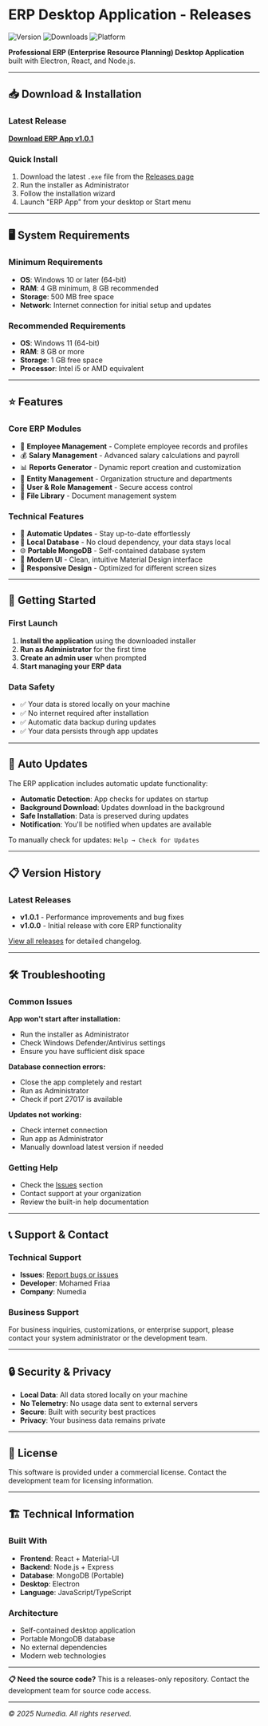 # ERP Desktop Application - Releases

![Version](https://img.shields.io/github/v/release/mohfrea/Nerp-releases)
![Downloads](https://img.shields.io/github/downloads/mohfrea/Nerp-releases/total)
![Platform](https://img.shields.io/badge/platform-Windows-blue)

**Professional ERP (Enterprise Resource Planning) Desktop Application** built with Electron, React, and Node.js.

---

## 📥 Download & Installation

### Latest Release

**[Download ERP App v1.0.1](https://github.com/mohfrea/Nerp-releases/releases/latest)**

### Quick Install

1. Download the latest `.exe` file from the [Releases page](https://github.com/mohfrea/Nerp-releases/releases)
2. Run the installer as Administrator
3. Follow the installation wizard
4. Launch "ERP App" from your desktop or Start menu

---

## 🖥️ System Requirements

### Minimum Requirements

- **OS**: Windows 10 or later (64-bit)
- **RAM**: 4 GB minimum, 8 GB recommended
- **Storage**: 500 MB free space
- **Network**: Internet connection for initial setup and updates

### Recommended Requirements

- **OS**: Windows 11 (64-bit)
- **RAM**: 8 GB or more
- **Storage**: 1 GB free space
- **Processor**: Intel i5 or AMD equivalent

---

## ⭐ Features

### Core ERP Modules

- 👥 **Employee Management** - Complete employee records and profiles
- 💰 **Salary Management** - Advanced salary calculations and payroll
- 📊 **Reports Generator** - Dynamic report creation and customization
- 🏢 **Entity Management** - Organization structure and departments
- 🔐 **User & Role Management** - Secure access control
- 📁 **File Library** - Document management system

### Technical Features

- 🔄 **Automatic Updates** - Stay up-to-date effortlessly
- 💾 **Local Database** - No cloud dependency, your data stays local
- 🌐 **Portable MongoDB** - Self-contained database system
- 🎨 **Modern UI** - Clean, intuitive Material Design interface
- 📱 **Responsive Design** - Optimized for different screen sizes

---

## 🚀 Getting Started

### First Launch

1. **Install the application** using the downloaded installer
2. **Run as Administrator** for the first time
3. **Create an admin user** when prompted
4. **Start managing your ERP data**

### Data Safety

- ✅ Your data is stored locally on your machine
- ✅ No internet required after installation
- ✅ Automatic data backup during updates
- ✅ Your data persists through app updates

---

## 🔄 Auto Updates

The ERP application includes automatic update functionality:

- **Automatic Detection**: App checks for updates on startup
- **Background Download**: Updates download in the background
- **Safe Installation**: Data is preserved during updates
- **Notification**: You'll be notified when updates are available

To manually check for updates: `Help → Check for Updates`

---

## 📋 Version History

### Latest Releases

- **v1.0.1** - Performance improvements and bug fixes
- **v1.0.0** - Initial release with core ERP functionality

[View all releases](https://github.com/mohfrea/Nerp-releases/releases) for detailed changelog.

---

## 🛠️ Troubleshooting

### Common Issues

**App won't start after installation:**

- Run the installer as Administrator
- Check Windows Defender/Antivirus settings
- Ensure you have sufficient disk space

**Database connection errors:**

- Close the app completely and restart
- Run as Administrator
- Check if port 27017 is available

**Updates not working:**

- Check internet connection
- Run app as Administrator
- Manually download latest version if needed

### Getting Help

- Check the [Issues](https://github.com/mohfrea/Nerp-releases/issues) section
- Contact support at your organization
- Review the built-in help documentation

---

## 📞 Support & Contact

### Technical Support

- **Issues**: [Report bugs or issues](https://github.com/mohfrea/Nerp-releases/issues)
- **Developer**: Mohamed Friaa
- **Company**: Numedia

### Business Support

For business inquiries, customizations, or enterprise support, please contact your system administrator or the development team.

---

## 🔒 Security & Privacy

- **Local Data**: All data stored locally on your machine
- **No Telemetry**: No usage data sent to external servers
- **Secure**: Built with security best practices
- **Privacy**: Your business data remains private

---

## 📄 License

This software is provided under a commercial license.
Contact the development team for licensing information.

---

## 🏗️ Technical Information

### Built With

- **Frontend**: React + Material-UI
- **Backend**: Node.js + Express
- **Database**: MongoDB (Portable)
- **Desktop**: Electron
- **Language**: JavaScript/TypeScript

### Architecture

- Self-contained desktop application
- Portable MongoDB database
- No external dependencies
- Modern web technologies

---

**📋 Need the source code?** This is a releases-only repository. Contact the development team for source code access.

---

_© 2025 Numedia. All rights reserved._
